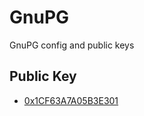 # GnuPG
GnuPG config and public keys

## Public Key
- [0x1CF63A7A05B3E301](D33193093A174C67A14718671CF63A7A05B3E301.pub.asc)
